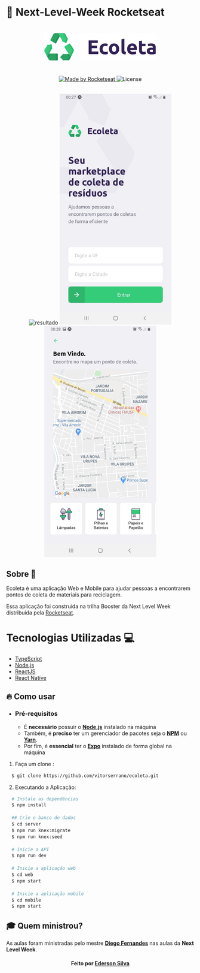 <h1>🚀 Next-Level-Week Rocketseat<h1>
<h3 align="center">
  <img alt="Logo" title="#logo" width="300px" src=".github/logo.png">
    <br> 
    <br>
</h3>
<p align="center">
  <a href="https://rocketseat.com.br">
    <img alt="Made by Rocketseat" src="https://img.shields.io/badge/made%20by-Rocketseat-%237519C1">
  </a>
  <a>
  <img alt="License" src="https://img.shields.io/github/license/vitorserrano/ecoleta?color=%237519C1">
  <br><br>
</p>
<p align="center">
  <img alt="resultado" title="#resultado"  src=".github/gif.gif">
  <img src=".github/mobileImage01.jpeg" width="300px" alt="mobileImage"> 
  <img src=".github/mobileImage02.jpeg" width="300px" alt="mobileImage">
</p>
<h2>Sobre 📜</h2>
Ecoleta é uma aplicação Web e Mobile para ajudar pessoas a encontrarem pontos de coleta de materiais para reciclagem.

Essa aplicação foi construída na trilha Booster da Next Level Week distribuída pela [Rocketseat](https://rocketseat.com.br/).

<h1>Tecnologias Utilizadas 💻</h1>

- [TypeScript](https://www.typescriptlang.org/)
- [Node.js](https://nodejs.org/en/)
- [ReactJS](https://reactjs.org/)
- [React Native](https://reactnative.dev/)

## :fire: Como usar

- ### **Pré-requisitos**

  - É **necessário** possuir o **[Node.js](https://nodejs.org/en/)** instalado na máquina
  - Também, é **preciso** ter um gerenciador de pacotes seja o **[NPM](https://www.npmjs.com/)** ou **[Yarn](https://yarnpkg.com/)**.
  - Por fim, é **essencial** ter o **[Expo](https://expo.io/)** instalado de forma global na máquina

1. Faça um clone :

```sh
  $ git clone https://github.com/vitorserrano/ecoleta.git
```

2. Executando a Aplicação:

```sh
  # Instale as dependências
  $ npm install

  ## Crie o banco de dados
  $ cd server
  $ npm run knex:migrate
  $ npm run knex:seed

  # Inicie a API
  $ npm run dev

  # Inicie a aplicação web
  $ cd web
  $ npm start

  # Inicie a aplicação mobile
  $ cd mobile
  $ npm start
```
  ## :mortar_board: Quem ministrou?

As aulas foram ministradas pelo mestre **[Diego Fernandes](https://github.com/diego3g)** nas aulas da **Next Level Week**.

<h4 align="center">
    Feito por <a href="www.linkedin.com/in/ederson-silva-79b46110b" target="_blank">Ederson Silva</a>
</h4>
